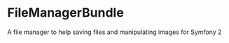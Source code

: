 FileManagerBundle
=================

A file manager to help saving files and manipulating images for Symfony 2
